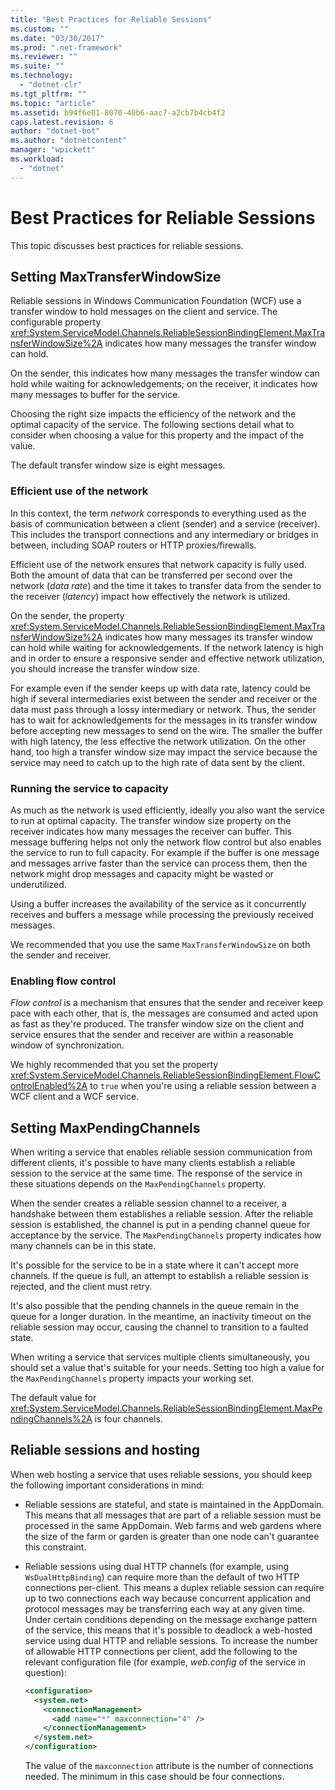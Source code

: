 ```yaml
---
title: "Best Practices for Reliable Sessions"
ms.custom: ""
ms.date: "03/30/2017"
ms.prod: ".net-framework"
ms.reviewer: ""
ms.suite: ""
ms.technology: 
  - "dotnet-clr"
ms.tgt_pltfrm: ""
ms.topic: "article"
ms.assetid: b94f6e01-8070-40b6-aac7-a2cb7b4cb4f2
caps.latest.revision: 6
author: "dotnet-bot"
ms.author: "dotnetcontent"
manager: "wpickett"
ms.workload: 
  - "dotnet"
---
```


# Best Practices for Reliable Sessions

This topic discusses best practices for reliable sessions.

## Setting MaxTransferWindowSize

Reliable sessions in Windows Communication Foundation (WCF) use a transfer window to hold messages on the client and service. The configurable property <xref:System.ServiceModel.Channels.ReliableSessionBindingElement.MaxTransferWindowSize%2A> indicates how many messages the transfer window can hold.

On the sender, this indicates how many messages the transfer window can hold while waiting for acknowledgements; on the receiver, it indicates how many messages to buffer for the service.

Choosing the right size impacts the efficiency of the network and the optimal capacity of the service. The following sections detail what to consider when choosing a value for this property and the impact of the value.

The default transfer window size is eight messages.

### Efficient use of the network

In this context, the term *network* corresponds to everything used as the basis of communication between a client (sender) and a service (receiver). This includes the transport connections and any intermediary or bridges in between, including SOAP routers or HTTP proxies/firewalls.

Efficient use of the network ensures that network capacity is fully used. Both the amount of data that can be transferred per second over the network (*data rate*) and the time it takes to transfer data from the sender to the receiver (*latency*) impact how effectively the network is utilized.

On the sender, the property <xref:System.ServiceModel.Channels.ReliableSessionBindingElement.MaxTransferWindowSize%2A> indicates how many messages its transfer window can hold while waiting for acknowledgements. If the network latency is high and in order to ensure a responsive sender and effective network utilization, you should increase the transfer window size.

For example even if the sender keeps up with data rate, latency could be high if several intermediaries exist between the sender and receiver or the data must pass through a lossy intermediary or network. Thus, the sender has to wait for acknowledgements for the messages in its transfer window before accepting new messages to send on the wire. The smaller the buffer with high latency, the less effective the network utilization. On the other hand, too high a transfer window size may impact the service because the service may need to catch up to the high rate of data sent by the client.

### Running the service to capacity

As much as the network is used efficiently, ideally you also want the service to run at optimal capacity. The transfer window size property on the receiver indicates how many messages the receiver can buffer. This message buffering helps not only the network flow control but also enables the service to run to full capacity. For example if the buffer is one message and messages arrive faster than the service can process them, then the network might drop messages and capacity might be wasted or underutilized.

Using a buffer increases the availability of the service as it concurrently receives and buffers a message while processing the previously received messages.

We recommended that you use the same `MaxTransferWindowSize` on both the sender and receiver.

### Enabling flow control

*Flow control* is a mechanism that ensures that the sender and receiver keep pace with each other, that is, the messages are consumed and acted upon as fast as they're produced. The transfer window size on the client and service ensures that the sender and receiver are within a reasonable window of synchronization.

We highly recommended that you set the property <xref:System.ServiceModel.Channels.ReliableSessionBindingElement.FlowControlEnabled%2A> to `true` when you're using a reliable session between a WCF client and a WCF service.

## Setting MaxPendingChannels

When writing a service that enables reliable session communication from different clients, it's possible to have many clients establish a reliable session to the service at the same time. The response of the service in these situations depends on the `MaxPendingChannels` property.

When the sender creates a reliable session channel to a receiver, a handshake between them establishes a reliable session. After the reliable session is established, the channel is put in a pending channel queue for acceptance by the service. The `MaxPendingChannels` property indicates how many channels can be in this state.

It's possible for the service to be in a state where it can't accept more channels. If the queue is full, an attempt to establish a reliable session is rejected, and the client must retry.

It's also possible that the pending channels in the queue remain in the queue for a longer duration. In the meantime, an inactivity timeout on the reliable session may occur, causing the channel to transition to a faulted state.

When writing a service that services multiple clients simultaneously, you should set a value that's suitable for your needs. Setting too high a value for the `MaxPendingChannels` property impacts your working set.

The default value for <xref:System.ServiceModel.Channels.ReliableSessionBindingElement.MaxPendingChannels%2A> is four channels.

## Reliable sessions and hosting

When web hosting a service that uses reliable sessions, you should keep the following important considerations in mind:

- Reliable sessions are stateful, and state is maintained in the AppDomain. This means that all messages that are part of a reliable session must be processed in the same AppDomain. Web farms and web gardens where the size of the farm or garden is greater than one node can't guarantee this constraint.

- Reliable sessions using dual HTTP channels (for example, using `WsDualHttpBinding`) can require more than the default of two HTTP connections per-client. This means a duplex reliable session can require up to two connections each way because concurrent application and protocol messages may be transferring each way at any given time. Under certain conditions depending on the message exchange pattern of the service, this means that it's possible to deadlock a web-hosted service using dual HTTP and reliable sessions. To increase the number of allowable HTTP connections per client, add the following to the relevant configuration file (for example, *web.config* of the service in question):

  ```xml
  <configuration>
    <system.net>
      <connectionManagement>
        <add name="*" maxconnection="4" />
      </connectionManagement>
    </system.net>
  </configuration>
  ```

  The value of the `maxconnection` attribute is the number of connections needed. The minimum in this case should be four connections.
